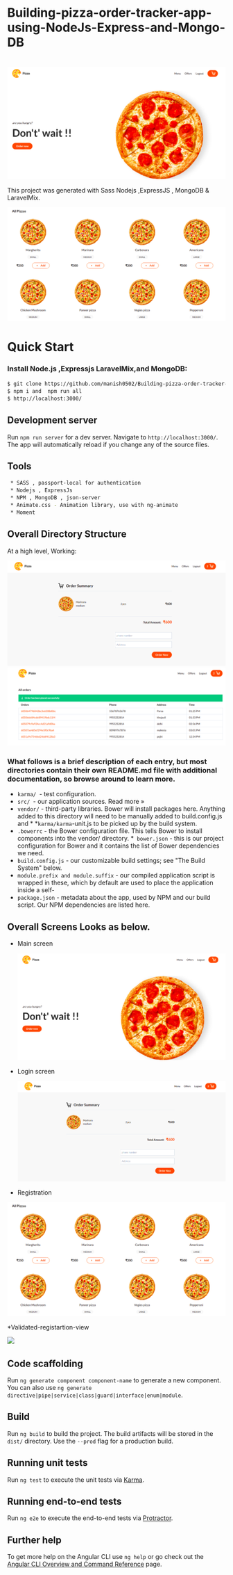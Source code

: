 # Building-pizza-order-tracker-app-using-NodeJs-Express-and-Mongo-DB

#
![](images/1.png)




This project was generated with Sass  Nodejs ,ExpressJS , MongoDB & LaravelMix.

![](images/2.png)

# Quick Start

### Install Node.js ,Expressjs LaravelMix,and MongoDB:
```sh
$ git clone https://github.com/manish0502/Building-pizza-order-tracker-app-using-NodeJs-Express-and-Mongo-DB.git
$ npm i and  npm run all
$ http://localhost:3000/ 
```
## Development server

Run `npm run server` for a dev server. Navigate to `http://localhost:3000/`. The app will automatically reload if you change any of the source files.


## Tools
```sh
 * SASS , passport-local for authentication
 * Nodejs , ExpressJs
 * NPM , MongoDB , json-server
 * Animate.css - Animation library, use with ng-animate
 * Moment 
```

## Overall Directory Structure

At a high level, Working:

 ![](images/3.png)
 ![](images/4.png)

### What follows is a brief description of each entry, but most directories contain their own README.md file with additional documentation, so browse around to learn more.

 * `karma/ `- test configuration.
 * `src/ `- our application sources. Read more »
 * `vendor/` - third-party libraries. Bower will install packages here. Anything added to this directory will need to be manually added to build.config.js and *  *`karma/karma`-unit.js to be picked up by the build system.
 * `.bowerrc` - the Bower configuration file. This tells Bower to install components into the vendor/ directory.
 *` bower.json` - this is our project configuration for Bower and it contains the list of Bower dependencies we need.
 * `build.config.js` - our customizable build settings; see "The Build System" below.
 * `module.prefix and module.suffix` - our compiled application script is wrapped in these, which by default are used to place the application inside a self-    
 * `package.json` - metadata about the app, used by NPM and our build script. Our NPM dependencies are listed here.

## Overall Screens Looks as below.

 * Main screen
 
   ![](images/1.png)

 * Login screen
 
   ![](images/3.png)
   
 * Registration
  
  ![](images/2.png)
  
  *Validated-registartion-view
  
  ![](images/reg-val.png)
  
## Code scaffolding

Run `ng generate component component-name` to generate a new component. You can also use `ng generate directive|pipe|service|class|guard|interface|enum|module`.

## Build

Run `ng build` to build the project. The build artifacts will be stored in the `dist/` directory. Use the `--prod` flag for a production build.

## Running unit tests

Run `ng test` to execute the unit tests via [Karma](https://karma-runner.github.io).

## Running end-to-end tests

Run `ng e2e` to execute the end-to-end tests via [Protractor](http://www.protractortest.org/).

## Further help

To get more help on the Angular CLI use `ng help` or go check out the [Angular CLI Overview and Command Reference](https://angular.io/cli) page.
